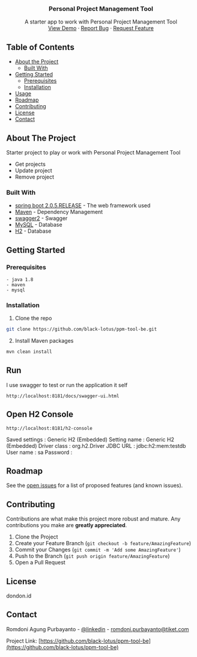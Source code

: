 <!-- PROJECT SHIELDS -->
<!--
*** I'm using markdown "reference style" links for readability.
*** Reference links are enclosed in brackets [ ] instead of parentheses ( ).
*** See the bottom of this document for the declaration of the reference variables
*** for contributors-url, forks-url, etc. This is an optional, concise syntax you may use.
*** https://www.markdownguide.org/basic-syntax/#reference-style-links
-->

<!-- PROJECT LOGO -->
<br />
<p align="center">
  <h3 align="center">Personal Project Management Tool</h3>

  <p align="center">
    A starter app to work with Personal Project Management Tool
    <br />
    <a href="https://github.com/black-lotus/ppm-tool-be">View Demo</a>
    ·
    <a href="https://github.com/black-lotus/ppm-tool-be">Report Bug</a>
    ·
    <a href="https://github.com/black-lotus/ppm-tool-be">Request Feature</a>
  </p>
</p>



<!-- TABLE OF CONTENTS -->
## Table of Contents

* [About the Project](#about-the-project)
  * [Built With](#built-with)
* [Getting Started](#getting-started)
  * [Prerequisites](#prerequisites)
  * [Installation](#installation)
* [Usage](#usage)
* [Roadmap](#roadmap)
* [Contributing](#contributing)
* [License](#license)
* [Contact](#contact)



<!-- ABOUT THE PROJECT -->
## About The Project

Starter project to play or work with Personal Project Management Tool
* Get projects
* Update project
* Remove project


### Built With
* [spring boot 2.0.5.RELEASE](https://docs.spring.io/spring-boot/docs/2.0.5.BUILD-SNAPSHOT/reference/htmlsingle/) - The web framework used
* [Maven](https://maven.apache.org/) - Dependency Management
* [swagger2](https://springfox.github.io/springfox/) - Swagger
* [MySQL](https://www.mysql.com) - Database
* [H2](https://www.h2database.com) - Database



<!-- GETTING STARTED -->
## Getting Started

### Prerequisites

```
- java 1.8
- maven
- mysql 
```

### Installation

1. Clone the repo
```sh
git clone https://github.com/black-lotus/ppm-tool-be.git
```
2. Install Maven packages
```sh
mvn clean install
```

## Run

I use swagger to test or run the application it self
```
http://localhost:8181/docs/swagger-ui.html
```

## Open H2 Console
```
http://localhost:8181/h2-console
```

Saved settings : Generic H2 (Embedded)
Setting name :  Generic H2 (Embedded)
Driver class : org.h2.Driver
JDBC URL : jdbc:h2:mem:testdb
User name : sa
Password : 


<!-- ROADMAP -->
## Roadmap

See the [open issues](https://github.com/black-lotus/ppm-tool-be/issues) for a list of proposed features (and known issues).



<!-- CONTRIBUTING -->
## Contributing

Contributions are what make this project more robust and mature. Any contributions you make are **greatly appreciated**.

1. Clone the Project
2. Create your Feature Branch (`git checkout -b feature/AmazingFeature`)
3. Commit your Changes (`git commit -m 'Add some AmazingFeature'`)
4. Push to the Branch (`git push origin feature/AmazingFeature`)
5. Open a Pull Request



<!-- LICENSE -->
## License

dondon.id 



<!-- CONTACT -->
## Contact

Romdoni Agung Purbayanto - [@linkedin](https://www.linkedin.com/in/romdoni-agung-30815986/) - romdoni.purbayanto@tiket.com


Project Link: [https://github.com/black-lotus/ppm-tool-be](https://github.com/black-lotus/ppm-tool-be)
